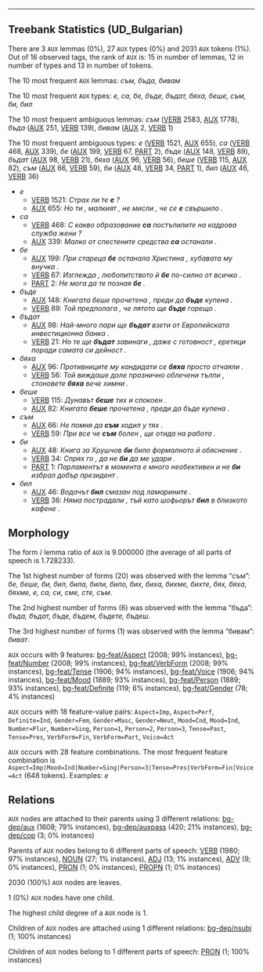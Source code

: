 

--------------------------------------------------------------------------------

## Treebank Statistics (UD_Bulgarian)

There are 3 `AUX` lemmas (0%), 27 `AUX` types (0%) and 2031 `AUX` tokens (1%).
Out of 16 observed tags, the rank of `AUX` is: 15 in number of lemmas, 12 in number of types and 13 in number of tokens.

The 10 most frequent `AUX` lemmas: <em>съм, бъда, бивам</em>

The 10 most frequent `AUX` types:  <em>е, са, бе, бъде, бъдат, бяха, беше, съм, би, бил</em>

The 10 most frequent ambiguous lemmas: <em>съм</em> ([VERB]() 2583, [AUX]() 1778), <em>бъда</em> ([AUX]() 251, [VERB]() 139), <em>бивам</em> ([AUX]() 2, [VERB]() 1)

The 10 most frequent ambiguous types:  <em>е</em> ([VERB]() 1521, [AUX]() 655), <em>са</em> ([VERB]() 468, [AUX]() 339), <em>бе</em> ([AUX]() 199, [VERB]() 67, [PART]() 2), <em>бъде</em> ([AUX]() 148, [VERB]() 89), <em>бъдат</em> ([AUX]() 98, [VERB]() 21), <em>бяха</em> ([AUX]() 96, [VERB]() 56), <em>беше</em> ([VERB]() 115, [AUX]() 82), <em>съм</em> ([AUX]() 66, [VERB]() 59), <em>би</em> ([AUX]() 48, [VERB]() 34, [PART]() 1), <em>бил</em> ([AUX]() 46, [VERB]() 36)


* <em>е</em>
  * [VERB]() 1521: <em>Страх ли те <b>е</b> ?</em>
  * [AUX]() 655: <em>Но ти , малкият , не мисли , че се <b>е</b> свършило .</em>
* <em>са</em>
  * [VERB]() 468: <em>С какво образование <b>са</b> постъпилите на кадрова служба жени ?</em>
  * [AUX]() 339: <em>Малко от спестените средства <b>са</b> останали .</em>
* <em>бе</em>
  * [AUX]() 199: <em>При стареца <b>бе</b> останала Христина , хубавата му внучка .</em>
  * [VERB]() 67: <em>Изглежда , любопитството й <b>бе</b> по-силно от всичко .</em>
  * [PART]() 2: <em>Не мога да те позная <b>бе</b> .</em>
* <em>бъде</em>
  * [AUX]() 148: <em>Книгата беше прочетена , преди да <b>бъде</b> купена .</em>
  * [VERB]() 89: <em>Той предполага , че лятото ще <b>бъде</b> горещо .</em>
* <em>бъдат</em>
  * [AUX]() 98: <em>Най-много пари ще <b>бъдат</b> взети от Европейската инвестиционна банка .</em>
  * [VERB]() 21: <em>Но те ще <b>бъдат</b> завинаги , даже с готовност , еретици поради самата си дейност .</em>
* <em>бяха</em>
  * [AUX]() 96: <em>Противниците му кандидати се <b>бяха</b> просто отчаяли .</em>
  * [VERB]() 56: <em>Той виждаше доле празнично облечени тълпи , стоновете <b>бяха</b> вече химни .</em>
* <em>беше</em>
  * [VERB]() 115: <em>Дунавът <b>беше</b> тих и спокоен .</em>
  * [AUX]() 82: <em>Книгата <b>беше</b> прочетена , преди да бъде купена .</em>
* <em>съм</em>
  * [AUX]() 66: <em>Не помня да <b>съм</b> ходил у тях .</em>
  * [VERB]() 59: <em>При все че <b>съм</b> болен , ще отида на работа .</em>
* <em>би</em>
  * [AUX]() 48: <em>Книга за Хрушчов <b>би</b> било формалното й обяснение .</em>
  * [VERB]() 34: <em>Спрях го , да не <b>би</b> да ме удари .</em>
  * [PART]() 1: <em>Парламентът в момента е много необективен и не <b>би</b> избрал добър президент .</em>
* <em>бил</em>
  * [AUX]() 46: <em>Водачът <b>бил</b> смазан под ламарините .</em>
  * [VERB]() 36: <em>Няма пострадали , тъй като шофьорът <b>бил</b> в близкото кафене .</em>

## Morphology

The form / lemma ratio of `AUX` is 9.000000 (the average of all parts of speech is 1.728233).

The 1st highest number of forms (20) was observed with the lemma “съм”: <em>бе, беше, би, бил, била, били, било, бих, биха, бихме, бихте, бях, бяха, бяхме, е, са, си, сме, сте, съм</em>.

The 2nd highest number of forms (6) was observed with the lemma “бъда”: <em>бъда, бъдат, бъде, бъдем, бъдете, бъдеш</em>.

The 3rd highest number of forms (1) was observed with the lemma “бивам”: <em>биват</em>.

`AUX` occurs with 9 features: [bg-feat/Aspect]() (2008; 99% instances), [bg-feat/Number]() (2008; 99% instances), [bg-feat/VerbForm]() (2008; 99% instances), [bg-feat/Tense]() (1906; 94% instances), [bg-feat/Voice]() (1906; 94% instances), [bg-feat/Mood]() (1889; 93% instances), [bg-feat/Person]() (1889; 93% instances), [bg-feat/Definite]() (119; 6% instances), [bg-feat/Gender]() (78; 4% instances)

`AUX` occurs with 18 feature-value pairs: `Aspect=Imp`, `Aspect=Perf`, `Definite=Ind`, `Gender=Fem`, `Gender=Masc`, `Gender=Neut`, `Mood=Cnd`, `Mood=Ind`, `Number=Plur`, `Number=Sing`, `Person=1`, `Person=2`, `Person=3`, `Tense=Past`, `Tense=Pres`, `VerbForm=Fin`, `VerbForm=Part`, `Voice=Act`

`AUX` occurs with 28 feature combinations.
The most frequent feature combination is `Aspect=Imp|Mood=Ind|Number=Sing|Person=3|Tense=Pres|VerbForm=Fin|Voice=Act` (648 tokens).
Examples: <em>е</em>


## Relations

`AUX` nodes are attached to their parents using 3 different relations: [bg-dep/aux]() (1608; 79% instances), [bg-dep/auxpass]() (420; 21% instances), [bg-dep/cop]() (3; 0% instances)

Parents of `AUX` nodes belong to 6 different parts of speech: [VERB]() (1980; 97% instances), [NOUN]() (27; 1% instances), [ADJ]() (13; 1% instances), [ADV]() (9; 0% instances), [PRON]() (1; 0% instances), [PROPN]() (1; 0% instances)

2030 (100%) `AUX` nodes are leaves.

1 (0%) `AUX` nodes have one child.

The highest child degree of a `AUX` node is 1.

Children of `AUX` nodes are attached using 1 different relations: [bg-dep/nsubj]() (1; 100% instances)

Children of `AUX` nodes belong to 1 different parts of speech: [PRON]() (1; 100% instances)

